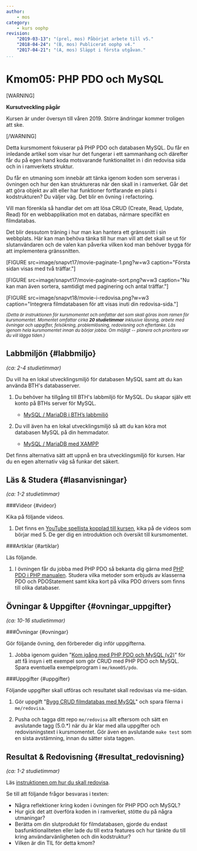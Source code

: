 ```yaml
---
author:
    - mos
category:
    - kurs oophp
revision:
    "2019-03-13": "(prel, mos) Påbörjat arbete till v5."
    "2018-04-24": "(B, mos) Publicerat oophp v4."
    "2017-04-21": "(A, mos) Släppt i första utgåvan."
...
```

Kmom05: PHP PDO och MySQL
==================================

[WARNING]

**Kursutveckling pågår**

Kursen är under översyn till våren 2019. Större ändringar kommer troligen att ske.

[/WARNING]

Detta kursmoment fokuserar på PHP PDO och databasen MySQL. Du får en inledande artikel som visar hur det fungerar i ett sammanhang och därefter får du på egen hand koda motsvarande funktionalitet in i din redovisa sida och in i ramverkets struktur.

Du får en utmaning som innebär att tänka igenom koden som serveras i övningen och hur den kan struktureras när den skall in i ramverket. Går det att göra objekt av allt eller har funktioner fortfarande en plats i kodstrukturen? Du väljer väg. Det blir en övning i refactoring.

Vill man förenkla så handlar det om att lösa CRUD (Create, Read, Update, Read) för en webbapplikation mot en databas, närmare specifikt en filmdatabas.

Det blir dessutom träning i hur man kan hantera ett gränssnitt i sin webbplats. Här kan man behöva tänka till hur man vill att det skall se ut för slutanvändaren och de valen kan påverka vilken kod man behöver bygga för att implementera gränssnitten.

<!-- more -->

[FIGURE src=image/snapvt17/movie-paginate-1.png?w=w3 caption="Första sidan visas med två träffar."]

[FIGURE src=image/snapvt17/movie-paginate-sort.png?w=w3 caption="Nu kan man även sortera, samtidigt med paginering och antal träffar."]

[FIGURE src=image/snapvt18/movie-i-redovisa.png?w=w3 caption="Integrera filmdatabasen för att visas inuti din redovisa-sida."]

<small><i>(Detta är instruktionen för kursmomentet och omfattar det som skall göras inom ramen för kursmomentet. Momentet omfattar cirka **20 studietimmar** inklusive läsning, arbete med övningar och uppgifter, felsökning, problemlösning, redovisning och eftertanke. Läs igenom hela kursmomentet innan du börjar jobba. Om möjligt -- planera och prioritera var du vill lägga tiden.)</i></small>


<!--sto p-->



Labbmiljön  {#labbmiljo}
---------------------------------

*(ca: 2-4 studietimmar)*

Du vill ha en lokal utvecklingsmiljö för databasen MySQL samt att du kan använda BTH's databasserver.

1. Du behöver ha tillgång till BTH's labbmiljö för MySQL. Du skapar själv ett konto på BTHs server för MySQL.
    * [MySQL / MariaDB i BTH’s labbmiljö](labbmiljo/mysql-bth-labbmiljo)

1. Du vill även ha en lokal utvecklingsmiljö så att du kan köra mot databasen MySQL på din hemmadator.
    * [MySQL / MariaDB med XAMPP](labbmiljo/mysql-med-xampp)

Det finns alternativa sätt att uppnå en bra utvecklingsmiljö för kursen. Har du en egen alternativ väg så funkar det säkert.



Läs & Studera  {#lasanvisningar}
---------------------------------

*(ca: 1-2 studietimmar)*

<!--
PHP manualen

Overloading https://www.php.net/manual/en/language.oop5.overloading.php
Magic Methods https://www.php.net/manual/en/language.oop5.magic.php
Final Keyword https://www.php.net/manual/en/language.oop5.final.php

Object Cloning https://www.php.net/manual/en/language.oop5.cloning.php
Comparing Objects https://www.php.net/manual/en/language.oop5.object-comparison.php
Objects and references https://www.php.net/manual/en/language.oop5.references.php
Object Serialization https://www.php.net/manual/en/language.oop5.serialization.php

-->



###Videor {#videor}

Kika på följande videos.

1. Det finns en [YouTube spellista kopplad till kursen](https://www.youtube.com/playlist?list=PLKtP9l5q3ce_jh6fAj1iwiJSj70DXA2Vn), kika på de videos som börjar med 5. De ger dig en introduktion och översikt till kursmomentet.



###Artiklar {#artiklar}

Läs följande.

1. I övningen får du jobba med PHP PDO så bekanta dig gärna med [PHP PDO i PHP manualen](http://php.net/manual/en/book.pdo.php). Studera vilka metoder som erbjuds av klasserna PDO och PDOStatement samt kika kort på vilka PDO drivers som finns till olika databaser. 



Övningar & Uppgifter  {#ovningar_uppgifter}
-------------------------------------------

*(ca: 10-16 studietimmar)*


###Övningar {#ovningar}

Gör följande övning, den förbereder dig inför uppgifterna.

1. Jobba igenom guiden "[Kom igång med PHP PDO och MySQL (v2)](kunskap/kom-igang-med-php-pdo-och-mysql-v2)" för att få insyn i ett exempel som gör CRUD med PHP PDO och MySQL. Spara eventuella exempelprogram i `me/kmom05/pdo`.

<!-- login? -->

<!--
Tips om projektet som en eshop?

Lägga till esc() till vyer.

Hur enhetstesta database-kod?
-->


###Uppgifter {#uppgifter}

Följande uppgifter skall utföras och resultatet skall redovisas via me-sidan.

1. Gör uppgift "[Bygg CRUD filmdatabas med MySQL](uppgift/bygg-crud-filmdatabas-med-mysql)" och spara filerna i `me/redovisa`.

1. Pusha och tagga ditt repo `me/redovisa` allt eftersom och sätt en avslutande tagg (5.0.\*) när du är klar med alla uppgifter och redovisningstext i kursmomentet. Gör även en avslutande `make test` som en sista avstämning, innan du sätter sista taggen.



Resultat & Redovisning  {#resultat_redovisning}
-----------------------------------------------

*(ca: 1-2 studietimmar)*

Läs [instruktionen om hur du skall redovisa](./../redovisa).

Se till att följande frågor besvaras i texten:

* Några reflektioner kring koden i övningen för PHP PDO och MySQL?
* Hur gick det att överföra koden in i ramverket, stötte du på några utmaningar?
* Berätta om din slutprodukt för filmdatabasen, gjorde du endast basfunktionaliteten eller lade du till extra features och hur tänkte du till kring användarvänligheten och din kodstruktur?
* Vilken är din TIL för detta kmom?
